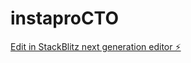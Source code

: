 # instaproCTO

[Edit in StackBlitz next generation editor ⚡️](https://stackblitz.com/~/github.com/christianjacksonn/instaproCTO)